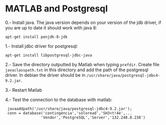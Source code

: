 MATLAB and Postgresql
========================

0.- Install java. The java version depends on your version of the jdb driver, if you are up to date it should work with java 8:

  `apt-get install penjdk-8-jdk`

1.- Install jdbc driver for postgresql:

  `apt-get install libpostgresql-jdbc-java`


2.- Save the directory outputted by Matlab when typing `prefdir`. Create file `javaclasspath.txt` in this
directory and add the path of the postgresql driver. In debian the driver should be in `/usr/share/java/postgresql-jdbc4-9.2.jar`.

3.- Restart Matlab

4.- Test the connection to the database with matlab:

  ~~~~
   javaaddpath('/usr/share/java/postgresql-jdbc4-9.2.jar');
   conn = database('contingencia','soloread','SH3<t!4e',...
                  'Vendor','PostgreSQL','Server','132.248.8.238')
  ~~~~
